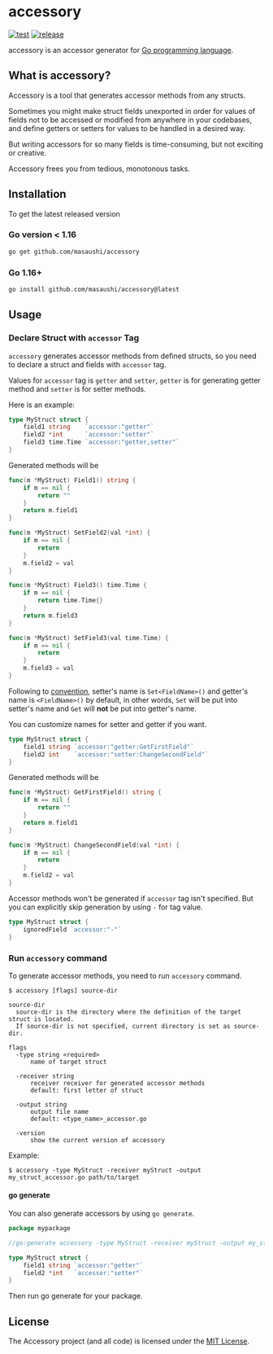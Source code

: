 # accessory

[![test](https://github.com/masaushi/accessory/actions/workflows/test.yml/badge.svg)](https://github.com/masaushi/accessory/actions/workflows/test.yml)
[![release](https://github.com/masaushi/accessory/actions/workflows/release.yml/badge.svg)](https://github.com/masaushi/accessory/actions/workflows/release.yml)

accessory is an accessor generator for [Go programming language](https://golang.org/).

## What is accessory?

Accessory is a tool that generates accessor methods from any structs.

Sometimes you might make struct fields unexported in order for values of fields not to be accessed
or modified from anywhere in your codebases, and define getters or setters for values to be handled in a desired way.

But writing accessors for so many fields is time-consuming, but not exciting or creative.

Accessory frees you from tedious, monotonous tasks.

## Installation

To get the latest released version

### Go version < 1.16

```bash
go get github.com/masaushi/accessory
```

### Go 1.16+

```bash
go install github.com/masaushi/accessory@latest
```

## Usage

### Declare Struct with `accessor` Tag

`accessory` generates accessor methods from defined structs, so you need to declare a struct and fields with `accessor` tag.

Values for `accessor` tag is `getter` and `setter`, `getter` is for generating getter method and `setter` is for setter methods.

Here is an example:

```go
type MyStruct struct {
    field1 string    `accessor:"getter"`
    field2 *int      `accessor:"setter"`
    field3 time.Time `accessor:"getter,setter"`
}
```

Generated methods will be
```go
func(m *MyStruct) Field1() string {
    if m == nil {
        return ""
    }
    return m.field1
}

func(m *MyStruct) SetField2(val *int) {
    if m == nil {
        return
    }
    m.field2 = val
}

func(m *MyStruct) Field3() time.Time {
    if m == nil {
        return time.Time{}
    }
    return m.field3
}

func(m *MyStruct) SetField3(val time.Time) {
    if m == nil {
        return
    }
    m.field3 = val
}
```

Following to [convention](https://golang.org/doc/effective_go#Getters),
setter's name is `Set<FieldName>()` and getter's name is `<FieldName>()` by default,
in other words, `Set` will be put into setter's name and `Get` will **not** be put into getter's name.

You can customize names for setter and getter if you want.

```go
type MyStruct struct {
    field1 string `accessor:"getter:GetFirstField"`
    field2 int    `accessor:"setter:ChangeSecondField"`
}
```

Generated methods will be

```go
func(m *MyStruct) GetFirstField() string {
    if m == nil {
        return ""
    }
    return m.field1
}

func(m *MyStruct) ChangeSecondField(val *int) {
    if m == nil {
        return
    }
    m.field2 = val
}
```

Accessor methods won't be generated if `accessor` tag isn't specified.
But you can explicitly skip generation by using `-` for tag value.

```go
type MyStruct struct {
    ignoredField `accessor:"-"`
}
```

### Run `accessory` command

To generate accessor methods, you need to run `accessory` command.

```
$ accessory [flags] source-dir

source-dir
  source-dir is the directory where the definition of the target struct is located.
  If source-dir is not specified, current directory is set as source-dir.

flags
  -type string <required>
      name of target struct

  -receiver string
      receiver receiver for generated accessor methods
      default: first letter of struct

  -output string
      output file name
      default: <type_name>_accessor.go

  -version
      show the current version of accessory
```

Example:

```shell
$ accessory -type MyStruct -receiver myStruct -output my_struct_accessor.go path/to/target
```

#### go generate

You can also generate accessors by using `go generate`.

```go
package mypackage

//go:generate accessory -type MyStruct -receiver myStruct -output my_struct_accessor.go

type MyStruct struct {
    field1 string `accessor:"getter"`
    field2 *int   `accessor:"setter"`
}
```

Then run go generate for your package.

## License
The Accessory project (and all code) is licensed under the [MIT License](LICENSE).
